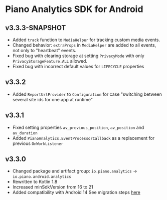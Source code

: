 # Piano Analytics SDK for Android

## v3.3.3-SNAPSHOT
* Added `track` function to `MediaHelper` for tracking custom media events.
* Changed behavior: `extraProps` in `MediaHelper` are added to all events, not only to "heartbeat" events.
* Fixed bug with clearing storage at setting `PrivacyMode` with only `PrivacyStorageFeature.ALL` allowed.
* Fixed bug with incorrect default values for `LIFECYCLE` properties

## v3.3.2
* Added `ReportUrlProvider` to `Configuration` for case "switching between several site ids for one app at runtime"

## v3.3.1
* Fixed setting properties `av_previous_position`, `av_position` and `av_duration`
* Added `PianoAnalytics.EventProcessorCallback` as a replacement for previous `OnWorkListener`

## v3.3.0
* Changed package and artifact group: `io.piano.analytics` -> `io.piano.android.analytics`
* Rewritten to Kotlin 1.8
* Increased minSdkVersion from 16 to 21
* Added compatibility with Android 14
See migration steps [here](https://github.com/at-internet/piano-analytics-android/tree/main#migration-from-320-and-older-to-330)
